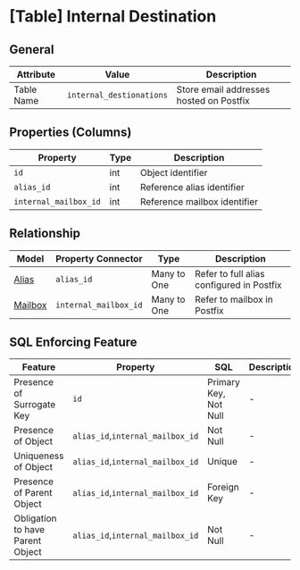 # [Table] Internal Destination
## General

| Attribute | Value | Description |
| - | - | - |
| Table Name | `internal_destionations` | Store email addresses hosted on Postfix |

## Properties (Columns)

| Property | Type | Description |
| - | - | - |
| `id` | int | Object identifier |
| `alias_id` | int | Reference alias identifier |
| `internal_mailbox_id` | int | Reference mailbox identifier |

## Relationship 

| Model | Property Connector | Type | Description |
| - | - | - | - |
| [Alias]([Table]_Alias.md) | `alias_id` | Many to One | Refer to full alias configured in Postfix |
| [Mailbox]([Table]_Mailbox.md) | `internal_mailbox_id` | Many to One | Refer to mailbox in Postfix |

## SQL Enforcing Feature

| Feature | Property | SQL | Description |
| - | - | - | - |
| Presence of Surrogate Key | `id` | Primary Key, Not Null  | - |
| Presence of Object | `alias_id`,`internal_mailbox_id` | Not Null | - |
| Uniqueness of Object | `alias_id`,`internal_mailbox_id` | Unique | - |
| Presence of Parent Object | `alias_id`,`internal_mailbox_id` |  Foreign Key | - |
| Obligation to have Parent Object | `alias_id`,`internal_mailbox_id` | Not Null | - |